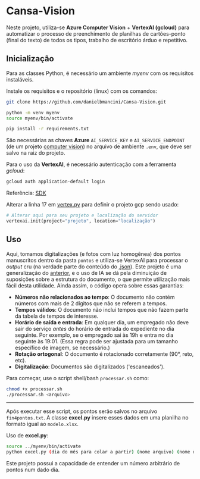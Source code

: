 # Cansa-Vision

Neste projeto, utiliza-se **Azure Computer Vision** + **VertexAI (gcloud)** para automatizar o processo de preenchimento de planilhas de cartões-ponto (final do texto) de todos os tipos, trabalho de escritório árduo e repetitivo.

## **Inicialização**
Para as classes Python, é necessário um ambiente _myenv_ com os requisitos instaláveis. 

Instale os requisitos e o repositório (linux) com os comandos:

```bash
git clone https://github.com/danielbmancini/Cansa-Vision.git

python -m venv myenv
source myenv/bin/activate

pip install -r requirements.txt
```

São necessárias as chaves **Azure** `AI_SERVICE_KEY` e `AI_SERVICE_ENDPOINT` (de um projeto [computer vision](https://portal.azure.com/#create/Microsoft.CognitiveServicesComputerVision)) no arquivo de ambiente `.env`, que deve ser salvo na raiz do projeto.

Para o uso da **VertexAI**, é necessário autenticação com a ferramenta _gcloud_:

```bash
gcloud auth application-default login
```
Referência: [SDK](https://cloud.google.com/sdk/docs/cheatsheet?hl=pt-br)

Alterar a linha 17 em  [vertex.py](./processando-documentos-impressos/vertex.py) para definir o projeto gcp sendo usado:

```python
# Alterar aqui para seu projeto e localização do servidor
vertexai.init(project="projeto", location="localização")
```
## **Uso**

Aqui, tomamos digitalizações (e fotos com luz homogênea) dos pontos manuscritos dentro da pasta `pontos` e utiliza-se VertexAI para processar o _output_ cru (na verdade parte do conteúdo do [.json](./body.json)). Este projeto é uma generalização do [anterior](https://github.com/danielbmancini/Repite-AzureVision), e o uso de IA se dá pela diminuição de suposições sobre a estrutura do documento, o que permite utilização mais fácil desta utilidade. Ainda assim, o código opera sobre essas garantias:

- **Números não relacionados ao tempo**: O documento não contém números com mais de 2 dígitos que não se referem a tempos.
- **Tempos válidos**: O documento não inclui tempos que não fazem parte da tabela de tempos de interesse.
- **Horário de saída e entrada**: Em qualquer dia, um empregado não deve sair do serviço *antes* do horário de entrada do expediente no dia seguinte. Por exemplo, se o empregado sai às 19h e entra no dia seguinte às 19:01. (Essa regra pode ser ajustada para um tamanho específico de imagem, se necessário.)
- **Rotação ortogonal**: O documento é rotacionado corretamente (90°, reto, etc).
- **Digitalização**: Documentos são digitalizados ('escaneados').


Para começar, use o script shell/bash `processar.sh` como:

```bash
chmod +x processar.sh
./processar.sh <arquivo>
```


------

Após executar esse script, os pontos serão salvos no arquivo `fin4pontos.txt`. A classe **excel.py** insere esses dados em uma planilha no formato igual ao `modelo.xlsx`.

Uso de **excel.py**:

```bash
source ../myenv/bin/activate
python excel.py (dia do mês para colar a partir) (nome arquivo) (nome da folha MODELO) (nome funcionário)
```
Este projeto possui a capacidade de entender um número arbitrário de pontos num dado dia. 
